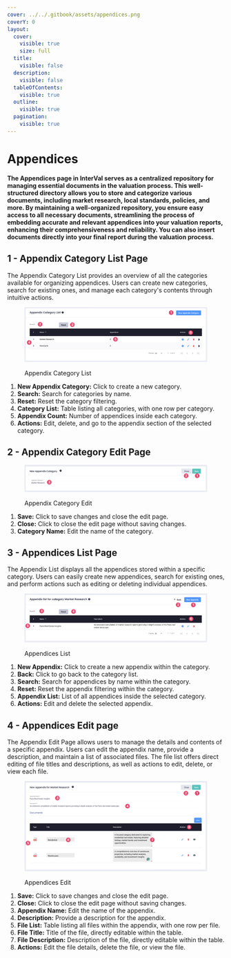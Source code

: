 ```yaml
---
cover: ../../.gitbook/assets/appendices.png
coverY: 0
layout:
  cover:
    visible: true
    size: full
  title:
    visible: false
  description:
    visible: false
  tableOfContents:
    visible: true
  outline:
    visible: true
  pagination:
    visible: true
---
```


# Appendices

**The Appendices page in InterVal serves as a centralized repository for managing essential documents in the valuation process. This well-structured directory allows you to store and categorize various documents, including market research, local standards, policies, and more. By maintaining a well-organized repository, you ensure easy access to all necessary documents, streamlining the process of embedding accurate and relevant appendices into your valuation reports, enhancing their comprehensiveness and reliability. You can also insert documents directly into your final report during the valuation process.**

## 1 - Appendix Category List Page

The Appendix Category List provides an overview of all the categories available for organizing appendices. Users can create new categories, search for existing ones, and manage each category's contents through intuitive actions.

<figure><img src="../../.gitbook/assets/Appendix Category List" alt=""><figcaption><p>Appendix Category List</p></figcaption></figure>

1. **New Appendix Category:** Click to create a new category.&#x20;
2. **Search:** Search for categories by name.&#x20;
3. **Reset:** Reset the category filtering.&#x20;
4. **Category List:** Table listing all categories, with one row per category.&#x20;
5. **Appendix Count:** Number of appendices inside each category.&#x20;
6. **Actions:** Edit, delete, and go to the appendix section of the selected category.

## 2 - Appendix Category Edit Page

<figure><img src="../../.gitbook/assets/Appendix Category Edit" alt=""><figcaption><p>Appendix Category Edit</p></figcaption></figure>

1. **Save:** Click to save changes and close the edit page.&#x20;
2. **Close:** Click to close the edit page without saving changes.&#x20;
3. **Category Name:** Edit the name of the category.

## 3 - Appendices List Page

The Appendix List displays all the appendices stored within a specific category. Users can easily create new appendices, search for existing ones, and perform actions such as editing or deleting individual appendices.

<figure><img src="../../.gitbook/assets/Appendices List" alt=""><figcaption><p>Appendices List</p></figcaption></figure>

1. **New Appendix:** Click to create a new appendix within the category.&#x20;
2. **Back:** Click to go back to the category list.&#x20;
3. **Search:** Search for appendices by name within the category.&#x20;
4. **Reset:** Reset the appendix filtering within the category.&#x20;
5. **Appendix List:** List of all appendices inside the selected category.&#x20;
6. **Actions:** Edit and delete the selected appendix.

## 4 - Appendices Edit page

The Appendix Edit Page allows users to manage the details and contents of a specific appendix. Users can edit the appendix name, provide a description, and maintain a list of associated files. The file list offers direct editing of file titles and descriptions, as well as actions to edit, delete, or view each file.

<figure><img src="../../.gitbook/assets/Appendices Edit" alt=""><figcaption><p>Appendices Edit</p></figcaption></figure>

1. **Save:** Click to save changes and close the edit page.&#x20;
2. **Close:** Click to close the edit page without saving changes.&#x20;
3. **Appendix Name:** Edit the name of the appendix.&#x20;
4. **Description:** Provide a description for the appendix.&#x20;
5. **File List:** Table listing all files within the appendix, with one row per file.&#x20;
6. **File Title:** Title of the file, directly editable within the table.&#x20;
7. **File Description:** Description of the file, directly editable within the table.&#x20;
8. **Actions:** Edit the file details, delete the file, or view the file.
